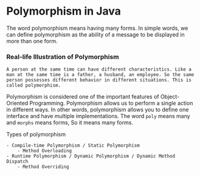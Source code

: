 # Polymorphism in Java

The word polymorphism means having many forms. In simple words, we can define polymorphism as the ability of a message to be displayed in more than one form.

### Real-life Illustration of Polymorphism

`A person at the same time can have different characteristics. Like a man at the same time is a father, a husband, an employee. So the same person possesses different behavior in different situations. This is called polymorphism.`

Polymorphism is considered one of the important features of Object-Oriented Programming. Polymorphism allows us to perform a single action in different ways. In other words, polymorphism allows you to define one interface and have multiple implementations. The word `poly` means many and `morphs` means forms, So it means many forms.

Types of polymorphism

    - Compile-time Polymorphism / Static Polymorphism
        - Method Overloading
    - Runtime Polymorphism / Dynamic Polymorphism / Dynamic Method Dispatch
        - Method Overriding
